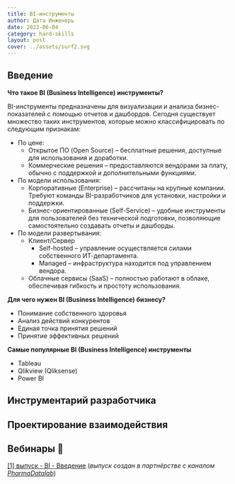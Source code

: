 ```yaml
---
title: BI-инструменты
author: Дата Инженеръ
date: 2023-06-04
category: hard-skills
layout: post
cover: ../assets/surf2.svg
---
```


## Введение

**Что такое BI (Business Intelligence) инструменты?**

BI-инструменты предназначены для визуализации и анализа бизнес-показателей с помощью отчетов и дашбордов. Сегодня существует множество таких инструментов, которые можно классифицировать по следующим признакам:

- По цене:
  - Открытое ПО (Open Source) – бесплатные решения, доступные для использования и доработки.
  - Коммерческие решения – предоставляются вендорами за плату, обычно с поддержкой и дополнительными функциями.
- По модели использования:
  - Корпоративные (Enterprise) – рассчитаны на крупные компании. Требуют команды BI-разработчиков для установки, настройки и поддержки.
  - Бизнес-ориентированные (Self-Service) – удобные инструменты для пользователей без технической подготовки, позволяющие самостоятельно создавать отчеты и дашборды.
- По модели развертывания:
  - Клиент/Сервер
    - Self-hosted – управление осуществляется силами собственного ИТ-департамента.
    - Managed – инфраструктура находится под управлением вендора.
  - Облачные сервисы (SaaS) – полностью работают в облаке, обеспечивая гибкость и простоту использования.

**Для чего нужен BI (Business Intelligence) бизнесу?**

- Понимание собственного здоровья
- Анализ действий конкурентов
- Единая точка принятия решений
- Принятие эффективных решений

**Самые популярные BI (Business Intelligence) инструменты**

- Tableau
- Qlikview (Qliksense)
- Power BI

## Инструментарий разработчика

## Проектирование взаимодействия

## Вебинары :movie_camera:

[[1] выпуск - BI - Введение](https://youtu.be/9YRCGjC6T8c?si=aICQobK_Rm7yN8QA)
(*выпуск создан в партнёрстве с каналом [PharmaDatalab](https://t.me/pharmadatalab)*)
